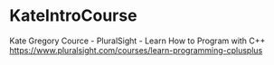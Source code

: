 # KateIntroCourse
Kate Gregory Cource -  PluralSight  - Learn How to Program with C++
https://www.pluralsight.com/courses/learn-programming-cplusplus
